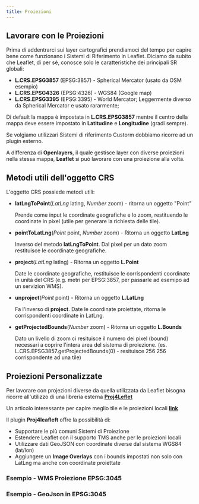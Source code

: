 ```yaml
---
title: Proiezioni
---
```


## Lavorare con le Proiezioni

Prima di addentrarci sui layer cartografici prendiamoci del tempo per capire bene come funzionano i Sistemi di Riferimento in Leaflet.
Diciamo da subito che Leaflet, di per sé, conosce solo le caratteristiche dei principali SR globali:

* **L.CRS.EPSG3857** (EPSG:3857) - Spherical Mercator (usato da OSM esempio)
* **L.CRS.EPSG4326** (EPSG:4326) - WGS84 (Google map)
* **L.CRS.EPSG3395** (EPSG:3395) - World Mercator; Leggermente diverso da Spherical Mercator e usato rararmente;

Di default la mappa è impostata in **L.CRS.EPSG3857** mentre il centro della mappa deve essere impostato in **Latitudine** e **Longitudine** (gradi sempre).

Se volgiamo utilizzari Sistemi di riferimento Custorm dobbiamo ricorre ad un plugin esterno.

A differenza di **Openlayers**, il quale gestisce layer con diverse proiezioni nella stessa mappa, **Leaflet** si può lavorare con una proiezione alla volta.

## Metodi utili dell'oggetto CRS

L'oggetto CRS possiede metodi utili: 

* **latLngToPoint**(*LatLng* latlng, *Number* zoom) - ritorna un oggetto "Point"	

  Prende come input le coordinate geografiche e lo zoom, restituendo le coordinate in pixel (utile per generare la richiesta delle tile).
  
* **pointToLatLng**(*Point* point, *Number* zoom) - Ritorna un oggetto **LatLng**	

  Inverso del metodo **latLngToPoint**. Dal pixel per un dato zoom restituisce le coordinate geografiche.
  
* **project**(*LatLng* latlng) - Ritorna un oggetto	**L.Point**	

  Date le coordinate geografiche, restituisce le corrispondenti coordinate in unità del CRS (e.g. metri per EPSG:3857, per passarle ad esemipo ad un servizion WMS).
  
* **unproject**(*Point* point) - Ritorna un oggetto **L.LatLng**	

  Fa l'inverso di **project**. Date le coordinate proiettate, ritorna le corrispondenti coordinate in LatLng.
  
* **getProjectedBounds**(*Number* zoom)	- Ritorna un oggetto **L.Bounds**	

  Dato un livello di zoom ci resituisce il numero dei pixel (bound) necessari a coprire l'intera area del sistema di proiezione.
  (es. L.CRS.EPSG3857.getProjectedBounds(0) - resituisce 256 256 corrispondente ad una tile)



## Proiezioni Personalizzate

Per lavorare con projezioni diverse da quella utilizzata da Leaflet bisogna ricorre all'utilizzo di una libreria esterna [**Proj4Leflet**](http://www.liedman.net/Proj4Leaflet/)

Un articolo interessante per capire meglio tile e le proiezioni locali [**link**](http://www.liedman.net/2012/07/02/local-projections-in-a-world-of-spherical-mercator/)

Il plugin **Proj4leafleft** offre la possibilità di:

* Supportare le più comuni Sistemi di Proiezione 
* Estendere Leaflet con il supporto TMS anche per le proiezioni locali
* Utilizzare dati GeoJSON con coordinate diverse dal sistema WGS84 (lat/lon)
* Aggiungere un **Image Overlays** con i bounds impostati non solo con LatLng ma anche con coordinate proiettate

### Esempio - WMS Proiezione EPSG:3045

<proiezione-custom></proiezione-custom>

### Esempio - GeoJson in EPSG:3045

<geojson3045></geojson3045>